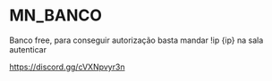 # MN_BANCO

Banco free, para conseguir autorização basta mandar !ip {ip} na sala autenticar  

https://discord.gg/cVXNpvyr3n
